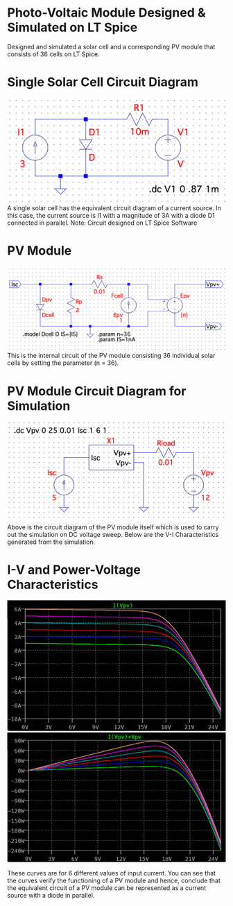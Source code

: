 # Photo-Voltaic Module Designed & Simulated on LT Spice
 Designed and simulated a solar cell and a corresponding PV module that consists of 36 cells on LT Spice.
 
# Single Solar Cell Circuit Diagram
![alt text](https://github.com/gk147-pcb/PVModule_LTSpice/blob/main/Single_Solar_Cell.png/?raw=true)
A single solar cell has the equivalent circuit diagram of a current source. In this case, the current source is I1 with a magnitude of 3A with a diode D1 connected in parallel. 
Note: Circuit designed on LT Spice Software

# PV Module
![alt text](https://github.com/gk147-pcb/PVModule_LTSpice/blob/main/PV_Module_36_Cells.png/?raw=true)
This is the internal circuit of the PV module consisting 36 individual solar cells by setting the parameter (n = 36).

# PV Module Circuit Diagram for Simulation
![alt text](https://github.com/gk147-pcb/PVModule_LTSpice/blob/main/PV_Module.png/?raw=true)
Above is the circuit diagram of the PV module itself which is used to carry out the simulation on DC voltage sweep. Below are the V-I Characteristics generated from the simulation.

# I-V and Power-Voltage Characteristics
![alt text](https://github.com/gk147-pcb/PVModule_LTSpice/blob/main/IV_Curve.png/?raw=true)
![alt text](https://github.com/gk147-pcb/PVModule_LTSpice/blob/main/Power_Voltage_Curve.png/?raw=true)

These curves are for 6 different values of input current. You can see that the curves verify the functioning of a PV module and hence, conclude that the equivalent circuit of a PV module can be represented as a current source with a diode in parallel.
 
